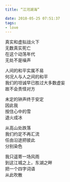 ```yaml
---
title: “江河湖海”

date: 2018-05-25 07:51:37
tags:
- love
---
```

真实和虚拟战火下\
无数真实死亡\
在这个动荡年代\
无处不是噪声

人间的和平实属不易\
何况人与人之间的和平\
我们的坦诚早已胜过大多数虚妄\
故不会责怪对方

未定的钟声终于安定\
因此我\
按住心中的雪\
退火成冰

从高山处跌落\
我们约定不再汇流\
任由沿途把彼此\
分别染色

我只遥寄一场风雨\
到这江城之上，东湖之畔\
把一个四字词语\
从此吹散
